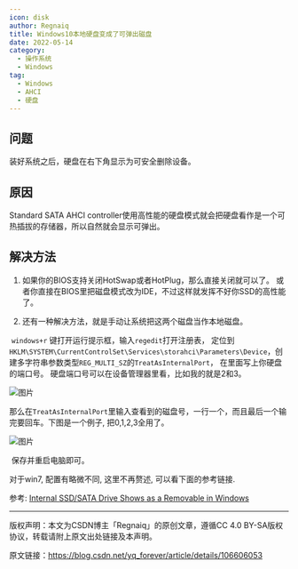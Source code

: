 ```yaml
---
icon: disk
author: Regnaiq
title: Windows10本地硬盘变成了可弹出磁盘
date: 2022-05-14
category:
  - 操作系统
  - Windows
tag:
  - Windows
  - AHCI
  - 硬盘
---
```




## 问题

装好系统之后，硬盘在右下角显示为可安全删除设备。

## 原因

Standard SATA AHCI controller使用高性能的硬盘模式就会把硬盘看作是一个可热插拔的存储器，所以自然就会显示可弹出。

## 解决方法

1. 如果你的BIOS支持关闭HotSwap或者HotPlug，那么直接关闭就可以了。
   或者你直接在BIOS里把磁盘模式改为IDE，不过这样就发挥不好你SSD的高性能了。

2. 还有一种解决方法，就是手动让系统把这两个磁盘当作本地磁盘。

​		`windows+r` 键打开运行提示框，输入`regedit`打开注册表，
​		定位到`HKLM\SYSTEM\CurrentControlSet\Services\storahci\Parameters\Device`，创建多字符串参数类型`REG_MULTI_SZ`的`TreatAsInternalPort`， 在里面写上你硬盘的端口号。
​		硬盘端口号可以在设备管理器里看，比如我的就是2和3。

![图片](https://img-blog.csdnimg.cn/2020060719404284.png)

​		那么在`TreatAsInternalPort`里输入查看到的磁盘号，一行一个，而且最后一个输完要回车。下图是一个例子, 把0,1,2,3全用了。

![图片](https://img-blog.csdnimg.cn/20200607194148717.png)

​		保存并重启电脑即可。



对于win7, 配置有略微不同, 这里不再赘述, 可以看下面的参考链接.

参考:
[Internal SSD/SATA Drive Shows as a Removable in Windows](http://woshub.com/internal-ssd-sata-drive-shows-removable/)

---
版权声明：本文为CSDN博主「Regnaiq」的原创文章，遵循CC 4.0 BY-SA版权协议，转载请附上原文出处链接及本声明。  

原文链接：https://blog.csdn.net/yq_forever/article/details/106606053

